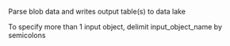 Parse blob data and writes output table(s) to data lake

To specify more than 1 input object, delimit input_object_name by semicolons


